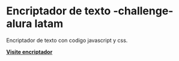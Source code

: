 # Encriptador de texto -challenge- alura latam
Encriptador de texto con codigo javascript y css.

[**Visite encriptador**](https://salomonvc97.github.io/challenge-encriptador-latam/)

